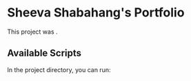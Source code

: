 # Sheeva Shabahang's Portfolio

This project was .

## Available Scripts

In the project directory, you can run: